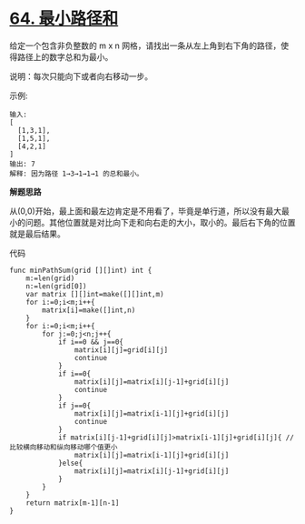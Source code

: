 # [64. 最小路径和](https://leetcode-cn.com/problems/minimum-path-sum/submissions/)
给定一个包含非负整数的 m x n 网格，请找出一条从左上角到右下角的路径，使得路径上的数字总和为最小。

说明：每次只能向下或者向右移动一步。

示例:

```
输入:
[
  [1,3,1],
  [1,5,1],
  [4,2,1]
]
输出: 7
解释: 因为路径 1→3→1→1→1 的总和最小。
```

**解题思路**

从(0,0)开始，最上面和最左边肯定是不用看了，毕竟是单行道，所以没有最大最小的问题。其他位置就是对比向下走和向右走的大小，取小的。最后右下角的位置就是最后结果。

代码

```
func minPathSum(grid [][]int) int {
    m:=len(grid)
    n:=len(grid[0])
    var matrix [][]int=make([][]int,m)
    for i:=0;i<m;i++{
        matrix[i]=make([]int,n)
    }
    for i:=0;i<m;i++{
        for j:=0;j<n;j++{
            if i==0 && j==0{
                matrix[i][j]=grid[i][j]
                continue
            }
            if i==0{
                matrix[i][j]=matrix[i][j-1]+grid[i][j]
                continue
            }
            if j==0{
                matrix[i][j]=matrix[i-1][j]+grid[i][j]
                continue
            }
            if matrix[i][j-1]+grid[i][j]>matrix[i-1][j]+grid[i][j]{	//比较横向移动和纵向移动哪个值更小
                matrix[i][j]=matrix[i-1][j]+grid[i][j]
            }else{
                matrix[i][j]=matrix[i][j-1]+grid[i][j]
            }
        }
    }
    return matrix[m-1][n-1]
}
```